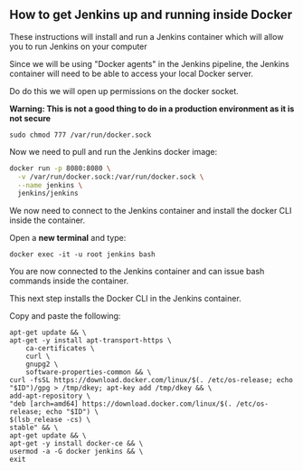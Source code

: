 ## How to get Jenkins up and running inside Docker

These instructions will install and run a Jenkins container which will allow you to run Jenkins on your computer

Since we will be using "Docker agents" in the Jenkins pipeline, the Jenkins container will need to be able to access your local Docker server.  

Do do this we will open up permissions on the docker socket. 

**Warning: This is not a good thing to do in a production environment as it is not secure**

    sudo chmod 777 /var/run/docker.sock

Now we need to pull and run the Jenkins docker image:

```bash 
docker run -p 8080:8080 \
  -v /var/run/docker.sock:/var/run/docker.sock \
  --name jenkins \
  jenkins/jenkins
```

We now need to connect to the Jenkins container and install the docker CLI inside the container.  

Open a **new terminal** and type: 

    docker exec -it -u root jenkins bash

You are now connected to the Jenkins container and can issue bash commands inside the container.

This next step installs the Docker CLI in the Jenkins container.

Copy and paste the following:


    apt-get update && \
    apt-get -y install apt-transport-https \
        ca-certificates \
        curl \
        gnupg2 \
        software-properties-common && \
    curl -fsSL https://download.docker.com/linux/$(. /etc/os-release; echo "$ID")/gpg > /tmp/dkey; apt-key add /tmp/dkey && \
    add-apt-repository \
    "deb [arch=amd64] https://download.docker.com/linux/$(. /etc/os-release; echo "$ID") \
    $(lsb_release -cs) \
    stable" && \
    apt-get update && \
    apt-get -y install docker-ce && \
    usermod -a -G docker jenkins && \
    exit



